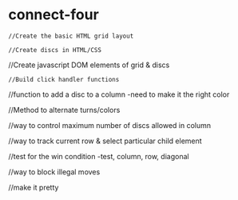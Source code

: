 # connect-four

    //Create the basic HTML grid layout

    //Create discs in HTML/CSS

//Create javascript DOM elements of grid & discs

    //Build click handler functions

//function to add a disc to a column
-need to make it the right color

//Method to alternate turns/colors

//way to control maximum number of discs allowed in column

//way to track current row & select particular child element


//test for the win condition
-test, column, row, diagonal

//way to block illegal moves

//make it pretty
